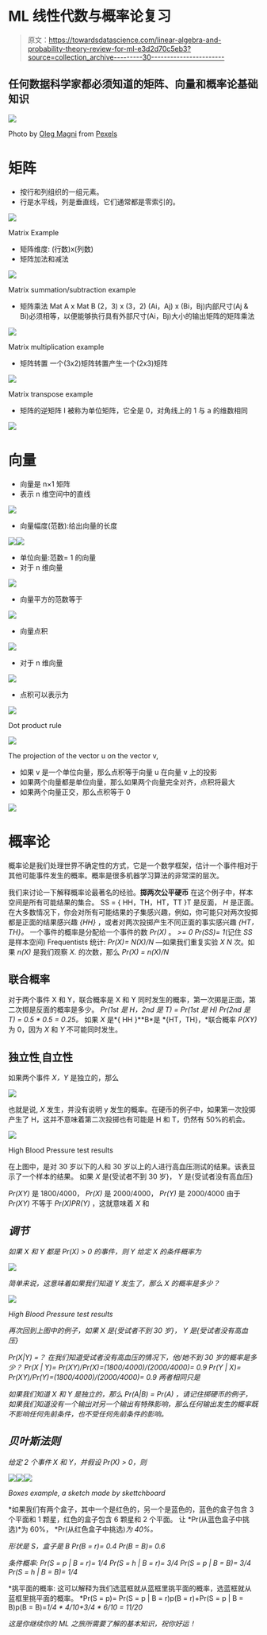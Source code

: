 # ML 线性代数与概率论复习

> 原文：<https://towardsdatascience.com/linear-algebra-and-probability-theory-review-for-ml-e3d2d70c5eb3?source=collection_archive---------30----------------------->

## 任何数据科学家都必须知道的矩阵、向量和概率论基础知识

![](img/5c1cc7b2224f973fcd8b646fb81d510b.png)

Photo by [Oleg Magni](https://www.pexels.com/@oleg-magni?utm_content=attributionCopyText&utm_medium=referral&utm_source=pexels) from [Pexels](https://www.pexels.com/photo/human-hand-on-computer-keyboard-2058144/?utm_content=attributionCopyText&utm_medium=referral&utm_source=pexels)

# 矩阵

*   按行和列组织的一组元素。
*   行是水平线，列是垂直线，它们通常都是零索引的。

![](img/fa555ed24eed30e65efc18483db87706.png)

Matrix Example

*   矩阵维度: (行数)x(列数)
*   矩阵加法和减法

![](img/a99ad74894a3222f816166d6f4bc04ae.png)

Matrix summation/subtraction example

*   矩阵乘法
    Mat A x Mat B
    (2，3) x (3，2)
    (Ai，Aj) x (Bi，Bj)内部尺寸(Aj & Bi)必须相等，以便能够执行具有外部尺寸(Ai，Bj)大小的输出矩阵的矩阵乘法

![](img/1fd0e1d51052c95353e1ca598004d276.png)

Matrix multiplication example

*   矩阵转置
    一个(3x2)矩阵转置产生一个(2x3)矩阵

![](img/2aeb47f0d69cb1feb0782b6bd2559ee7.png)

Matrix transpose example

*   矩阵的逆矩阵
    I 被称为单位矩阵，它全是 0，对角线上的 1 与 a 的维数相同

![](img/3c6febab05280bee5d26e46a0692e269.png)

# 向量

*   向量是 n×1 矩阵
*   表示 n 维空间中的直线

![](img/223f6135eca0eec66352f43c551703f1.png)

*   向量幅度(范数):给出向量的长度

![](img/563fc237a3e9fe9b20381bcc16913a1c.png)![](img/02dea4d0ab1fcacb9286fb306be01b50.png)

*   单位向量:范数= 1 的向量
*   对于 n 维向量

![](img/06b1fc4a2ab2c7fc9fd2c26eb615a4cc.png)

*   向量平方的范数等于

![](img/92c8b674ac379bc97ccff4e2a3d9eb66.png)

*   向量点积

![](img/4f7263fbf309352359cea0ca1df045f7.png)

*   对于 n 维向量

![](img/1dba138c9776d60046428c8f787fdb51.png)

*   点积可以表示为

![](img/b63b4f3fb56ae5fa30a26543e843130e.png)

Dot product rule

![](img/e50ebc1a014f85f6f53a9d38032f4604.png)

The projection of the vector u on the vector v,

*   如果 v 是一个单位向量，那么点积等于向量 u 在向量 v 上的投影
*   如果两个向量都是单位向量，那么如果两个向量完全对齐，点积将最大
*   如果两个向量正交，那么点积等于 0

![](img/1b262cda4f8b1952458726c74c16fdbc.png)

# 概率论

概率论是我们处理世界不确定性的方式，它是一个数学框架，估计一个事件相对于其他可能事件发生的概率。概率是很多机器学习算法的非常深的层次。

我们来讨论一下解释概率论最著名的经验。**掷两次公平硬币**
在这个例子中，样本空间是所有可能结果的集合。
SS = { HH，TH，HT，TT }T 是反面， *H* 是正面。在大多数情况下，你会对所有可能结果的子集感兴趣，例如，你可能只对两次投掷都是正面的结果感兴趣 *{HH}* ，或者对两次投掷产生不同正面的事实感兴趣 *{HT，TH}。*
一个事件的概率是分配给一个事件的数 *Pr(X)* 。
*>= 0
Pr(SS)= 1*(记住 *SS* 是样本空间)
Frequentists 统计:
*Pr(X)= N(X)/N*
—如果我们重复实验 *X* *N* 次。如果 *n(X)* 是我们观察 *X.* 的次数，那么 *Pr(X) = n(X)/N*

## 联合概率

对于两个事件 X 和 Y，联合概率是 X 和 Y 同时发生的概率，第一次掷是正面，第二次掷是反面的概率是多少。
*Pr(1st 是 H，2nd 是 T) = Pr(1st 是 H) Pr(2nd 是 T) = 0.5 * 0.5 = 0.25。* 如果 *X* 是*{ HH }**B*是 *{HT，TH}，*联合概率 *P(XY)* 为 0，因为 *X* 和 *Y* 不可能同时发生。

## 独立性ˌ自立性

如果两个事件 *X，Y* 是独立的，那么

![](img/019a2ed05fc94508e9ea23e055a3ec13.png)

也就是说, *X* 发生，并没有说明 y 发生的概率。在硬币的例子中，如果第一次投掷产生了 H，这并不意味着第二次投掷也有可能是 H 和 T，仍然有 50%的机会。

![](img/ef390c5ae31d9608b6448e7100fd1315.png)

High Blood Pressure test results

在上图中，是对 30 岁以下的人和 30 岁以上的人进行高血压测试的结果。该表显示了一个样本的结果。
如果 *X* 是{受试者不到 30 岁}， *Y* 是{受试者没有高血压}

*Pr(XY)* 是 1800/4000，
*Pr(X)* 是 2000/4000，
*Pr(Y)* 是 2000/4000
由于 *Pr(XY)* 不等于 *Pr(X)PR(Y)* ，这就意味着 *X* 和

## *调节*

*如果 *X* 和 *Y* 都是 *Pr(X) > 0* 的事件，则 *Y* 给定 *X* 的条件概率为*

*![](img/f4f46b731bcb99744ce56950152c239d.png)*

*简单来说，这意味着如果我们知道 *Y* 发生了，那么 *X* 的概率是多少？*

*![](img/ef390c5ae31d9608b6448e7100fd1315.png)*

*High Blood Pressure test results*

*再次回到上图中的例子，如果 *X* 是{受试者不到 30 岁}， *Y* 是{受试者没有高血压}*

**Pr(X|Y)* =？
在我们知道受试者没有高血压的情况下，他/她不到 30 岁的概率是多少？
*Pr(X | Y)= Pr(XY)/Pr(X)*=(1800/4000)/(2000/4000)= 0.9
*Pr(Y | X)= Pr(XY)/Pr(Y)*=(1800/4000)/(2000/4000)= 0.9
两者相同只是*

*如果我们知道 *X* 和 *Y* 是独立的，那么 *Pr(A|B) = Pr(A)* ，请记住掷硬币的例子，如果我们知道没有一个输出对另一个输出有特殊影响，那么任何输出发生的概率既不影响任何先前条件，也不受任何先前条件的影响。*

## *贝叶斯法则*

*给定 2 个事件 X 和 Y，并假设 Pr(X) > 0，则*

*![](img/f819c9461ed43f79af4ed039417c09d7.png)**![](img/9ada4b6fefd008a5e23045c78c7dcfc8.png)**![](img/2e282d15af562ff33ae7e06d3a570597.png)*

*Boxes example, a sketch made by skettchboard*

*如果我们有两个盒子，其中一个是红色的，另一个是蓝色的，蓝色的盒子包含 3 个平面和 1 颗星，红色的盒子包含 6 颗星和 2 个平面。
让 *Pr(从蓝色盒子中挑选)*为 60%， *Pr(从红色盒子中挑选)*为 40%。*

*形状是 S，盒子是 B
*Pr(B = r)= 0.4
Pr(B = B)= 0.6**

*条件概率:
*Pr(S = p | B = r)= 1/4
Pr(S = h | B = r)= 3/4
Pr(S = p | B = B)= 3/4
Pr(S = h | B = B)= 1/4**

*挑平面的概率:
这可以解释为我们选蓝框就从蓝框里挑平面的概率，选蓝框就从蓝框里挑平面的概率。
*Pr(S = p)= Pr(S = p | B = r)p(B = r)+Pr(S = p | B = B)p(B = B)=*1/4 * 4/10+3/4 * 6/10 = 11/20*

*这是你继续你的 ML 之旅所需要了解的基本知识，祝你好运！*